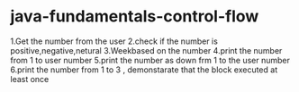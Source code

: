 # java-fundamentals-control-flow

1.Get the number from the user
2.check if the number is positive,negative,netural
3.Weekbased on the number
4.print the number from 1 to user number
5.print the number as down frm 1 to the user number
6.print the number from 1 to 3 , demonstarate that the block executed at least once
